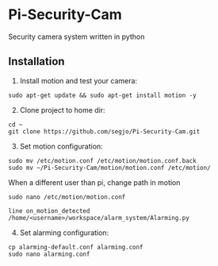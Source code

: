 # Pi-Security-Cam
Security camera system written in python


Installation
-----------

1. Install motion and test your camera:
```
sudo apt-get update && sudo apt-get install motion -y
```

2. Clone project to home dir:
```
cd ~
git clone https://github.com/segjo/Pi-Security-Cam.git
```

3. Set motion configuration:
```
sudo mv /etc/motion.conf /etc/motion/motion.conf.back
sudo mv ~/Pi-Security-Cam/motion/motion.conf /etc/motion/
```
When a different user than pi, change path in motion
```
sudo nano /etc/motion/motion.conf 

line on_motion_detected /home/<username>/workspace/alarm_system/Alarming.py
```
4. Set alarming configuration:
```
cp alarming-default.conf alarming.conf
sudo nano alarming.conf 
```
